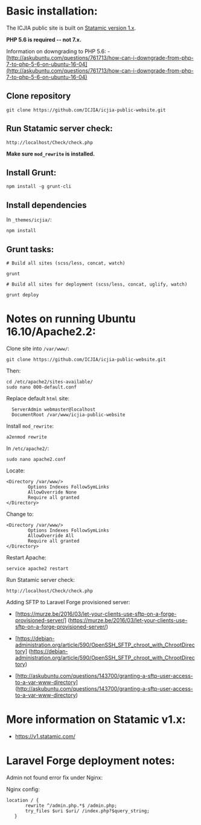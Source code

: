 # Basic installation:

The ICJIA public site is built on [Statamic version 1.x](https://v1.statamic.com/).

**PHP 5.6 is required -- not 7.x.**

Information on downgrading to PHP 5.6:
-[http://askubuntu.com/questions/761713/how-can-i-downgrade-from-php-7-to-php-5-6-on-ubuntu-16-04](http://askubuntu.com/questions/761713/how-can-i-downgrade-from-php-7-to-php-5-6-on-ubuntu-16-04)

## Clone repository

```
git clone https://github.com/ICJIA/icjia-public-website.git
```

## Run Statamic server check:

```
http://localhost/Check/check.php
```

**Make sure ```mod_rewrite``` is installed.**

## Install Grunt:

```
npm install -g grunt-cli
```

## Install dependencies

In  ```_themes/icjia/```:

```
npm install
```

## Grunt tasks:

```
# Build all sites (scss/less, concat, watch)

grunt

# Build all sites for deployment (scss/less, concat, uglify, watch)

grunt deploy

```


# Notes on running Ubuntu 16.10/Apache2.2:


Clone site into ```/var/www/```:

```
git clone https://github.com/ICJIA/icjia-public-website.git
```
Then:

```
cd /etc/apache2/sites-available/
sudo nano 000-default.conf
```

Replace default ```html``` site:

```
  ServerAdmin webmaster@localhost
  DocumentRoot /var/www/icjia-public-website
  ```

Install ```mod_rewrite```:

```
a2enmod rewrite
```

In ```/etc/apache2/```:

```
sudo nano apache2.conf
```

Locate:

```
<Directory /var/www/>
        Options Indexes FollowSymLinks
        AllowOverride None
        Require all granted
</Directory>
```

Change to:

```
<Directory /var/www/>
        Options Indexes FollowSymLinks
        AllowOverride All
        Require all granted
</Directory>
```

Restart Apache:

```
service apache2 restart
```

Run Statamic server check:

```
http://localhost/Check/check.php
```

Adding SFTP to Laravel Forge provisioned server:

- [https://murze.be/2016/03/let-your-clients-use-sftp-on-a-forge-provisioned-server/] (https://murze.be/2016/03/let-your-clients-use-sftp-on-a-forge-provisioned-server/)

- [https://debian-administration.org/article/590/OpenSSH_SFTP_chroot_with_ChrootDirectory] (https://debian-administration.org/article/590/OpenSSH_SFTP_chroot_with_ChrootDirectory)

- [http://askubuntu.com/questions/143700/granting-a-sftp-user-access-to-a-var-www-directory] (http://askubuntu.com/questions/143700/granting-a-sftp-user-access-to-a-var-www-directory)

# More information on Statamic v1.x:

- https://v1.statamic.com/

# Laravel Forge deployment notes:

Admin not found error fix under Nginx:

Nginx config:

```
location / {
       rewrite ^/admin.php.*$ /admin.php;
       try_files $uri $uri/ /index.php?$query_string;
   }
```
